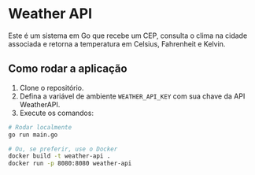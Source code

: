 # Weather API

Este é um sistema em Go que recebe um CEP, consulta o clima na cidade associada e retorna a temperatura em Celsius, Fahrenheit e Kelvin.

## Como rodar a aplicação

1. Clone o repositório.
2. Defina a variável de ambiente `WEATHER_API_KEY` com sua chave da API WeatherAPI.
3. Execute os comandos:

```bash
# Rodar localmente
go run main.go

# Ou, se preferir, use o Docker
docker build -t weather-api .
docker run -p 8080:8080 weather-api
